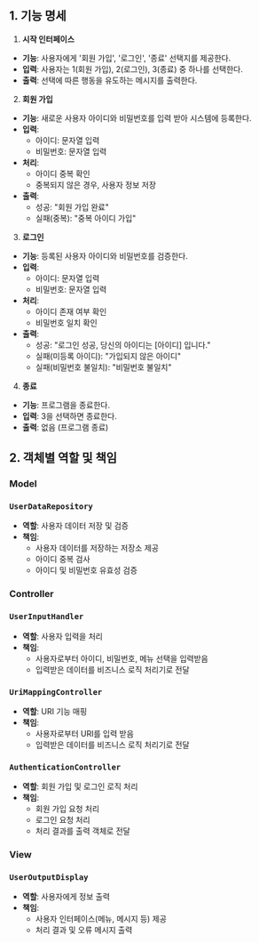## 1. 기능 명세

1. **시작 인터페이스**

- **기능**: 사용자에게 '회원 가입', '로그인', '종료' 선택지를 제공한다.
- **입력**: 사용자는 1(회원 가입), 2(로그인), 3(종료) 중 하나를 선택한다.
- **출력**: 선택에 따른 행동을 유도하는 메시지를 출력한다.

2. **회원 가입**

- **기능**: 새로운 사용자 아이디와 비밀번호를 입력 받아 시스템에 등록한다.
- **입력**:
    - 아이디: 문자열 입력
    - 비밀번호: 문자열 입력
- **처리**:
    - 아이디 중복 확인
    - 중복되지 않은 경우, 사용자 정보 저장
- **출력**:
    - 성공: "회원 가입 완료"
    - 실패(중복): "중복 아이디 가입"

3. **로그인**

- **기능**: 등록된 사용자 아이디와 비밀번호를 검증한다.
- **입력**:
    - 아이디: 문자열 입력
    - 비밀번호: 문자열 입력
- **처리**:
    - 아이디 존재 여부 확인
    - 비밀번호 일치 확인
- **출력**:
    - 성공: "로그인 성공, 당신의 아이디는 [아이디] 입니다."
    - 실패(미등록 아이디): "가입되지 않은 아이디"
    - 실패(비밀번호 불일치): "비밀번호 불일치"

4. **종료**

- **기능**: 프로그램을 종료한다.
- **입력**: 3을 선택하면 종료한다.
- **출력**: 없음 (프로그램 종료)

## 2. 객체별 역할 및 책임

### Model

### `UserDataRepository`

- **역할**: 사용자 데이터 저장 및 검증
- **책임**:
    - 사용자 데이터를 저장하는 저장소 제공
    - 아이디 중복 검사
    - 아이디 및 비밀번호 유효성 검증

### Controller

### `UserInputHandler`

- **역할**: 사용자 입력을 처리
- **책임**:
    - 사용자로부터 아이디, 비밀번호, 메뉴 선택을 입력받음
    - 입력받은 데이터를 비즈니스 로직 처리기로 전달

### `UriMappingController`

- **역할**: URI 기능 매핑
- **책임**:
    - 사용자로부터 URI를 입력 받음
    - 입력받은 데이터를 비즈니스 로직 처리기로 전달

### `AuthenticationController`

- **역할**: 회원 가입 및 로그인 로직 처리
- **책임**:
    - 회원 가입 요청 처리
    - 로그인 요청 처리
    - 처리 결과를 출력 객체로 전달

### View

### `UserOutputDisplay`

- **역할**: 사용자에게 정보 출력
- **책임**:
    - 사용자 인터페이스(메뉴, 메시지 등) 제공
    - 처리 결과 및 오류 메시지 출력
